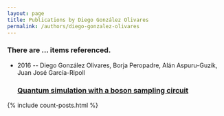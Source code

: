 ```yaml
---
layout: page
title: Publications by Diego González Olivares
permalink: /authors/diego-gonzalez-olivares
---
```


<h3 id="number-posts">There are ... items referenced.</h3>
<ul class="post-list">
<li><span class='post-meta'>2016 -- Diego González Olivares, Borja Peropadre, Alán Aspuru-Guzik, Juan José García-Ripoll</span><h3><a class='post-link' href="{{ site.baseurl }}/quantum-simulation-with-a-boson-sampling-circuit">Quantum simulation with a boson sampling circuit</a></h3></li>

</ul>
{% include count-posts.html %}
